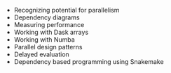 - Recognizing potential for parallelism
- Dependency diagrams
- Measuring performance
- Working with Dask arrays
- Working with Numba
- Parallel design patterns
- Delayed evaluation
- Dependency based programming using Snakemake

